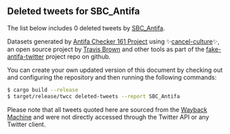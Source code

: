 ## Deleted tweets for SBC_Antifa

The list below includes 0 deleted tweets by
[SBC_Antifa](https://twitter.com/SBC_Antifa).



Datasets generated by [Antifa Checker 161 Project](https://twitter.com/antifacheck161) using ✨[cancel-culture](https://github.com/travisbrown/cancel-culture)✨, an open source project by 
[Travis Brown](https://twitter.com/travisbrown) and other tools as part of the 
[fake-antifa-twitter](https://github.com/antifacheck161/fake-antifa-twitter) project repo on github.

You can create your own updated version of this document by checking out and configuring the
repository and then running the following commands:

```bash
$ cargo build --release
$ target/release/twcc deleted-tweets --report SBC_Antifa
```

Please note that all tweets quoted here are sourced from the
[Wayback Machine](https://web.archive.org) and were not directly accessed through the Twitter API or
any Twitter client.

